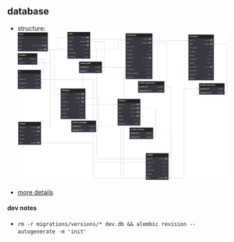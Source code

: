 ## database

* structure: ![](cv-builder.svg)

* [more details](./migrations/README.md)

#### dev notes
* `rm -r migrations/versions/* dev.db && alembic revision --autogenerate -m 'init'`